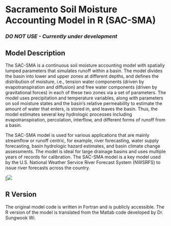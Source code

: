 

# Sacramento Soil Moisture Accounting Model in R (SAC-SMA)

### _DO NOT USE - Currently under development_


## Model Description

The SAC-SMA is a continuous soil moisture accounting model with spatially lumped 
parameters that simulates runoff within a basin. The model divides the basin into 
lower and upper zones at different depths, and defines the distribution of moisture, 
i.e., tension water components (driven by evapotranspiration and diffusion) and 
free water components (driven by gravitational forces) in each of these two zones 
via a set of parameters. The model uses precipitation and temperature variables, 
along with parameters on soil moisture states and the basin’s relative permeability 
to estimate the amount of water that enters, is stored in, and leaves the basin. 
Thus, the model estimates several key hydrologic processes including evapotranspiration, 
percolation, interflow, and different forms of runoff from a basin. 

The SAC-SMA model is used for various applications that are mainly streamflow or 
runoff centric, for example, river forecasting, water supply forecasting, basin 
hydrologic hazard estimates, and basin climate change assessments. The model is 
ideal for large drainage basins and uses multiple years of records for calibration. 
The SAC-SMA model is a key model used by the U.S. National Weather Service River 
Forecast System (NWSRFS) to issue river forecasts across the country. 

[![](http://www.appsolutelydigital.com/ModelPrimer/images/image79.jpeg)

## R Version

The original model code is written in Fortran and is publicly accessible. The R
version of the model is translated from the Matlab code developed by Dr. Sungwook Wi.
